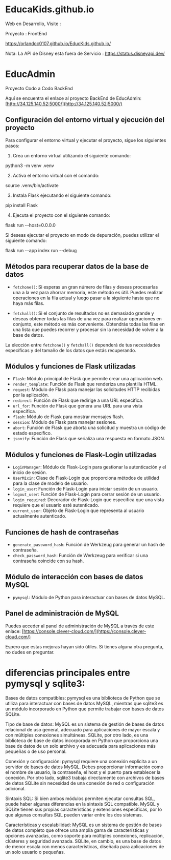 # EducaKids.github.io

Web en Desarrollo, Visite :

Proyecto : FrontEnd

https://orlandoc0107.github.io/EducKids.github.io/

Nota: La API de Disney esta fuera de Servicio : https://status.disneyapi.dev/ 

# EducAdmin
Proyecto Codo a Codo BackEnd 

Aquí se encuentra el enlace al proyecto BackEnd de EducAdmin: [http://34.125.140.52:5000/](http://34.125.140.52:5000/)

## Configuración del entorno virtual y ejecución del proyecto

Para configurar el entorno virtual y ejecutar el proyecto, sigue los siguientes pasos:

1. Crea un entorno virtual utilizando el siguiente comando:

python3 -m venv .venv


2. Activa el entorno virtual con el comando:

source .venv/bin/activate


3. Instala Flask ejecutando el siguiente comando:

pip install Flask


4. Ejecuta el proyecto con el siguiente comando:

flask run --host=0.0.0.0


Si deseas ejecutar el proyecto en modo de depuración, puedes utilizar el siguiente comando:

flask run --app index run --debug



## Métodos para recuperar datos de la base de datos

- `fetchone()`: Si esperas un gran número de filas y deseas procesarlas una a la vez para ahorrar memoria, este método es útil. Puedes realizar operaciones en la fila actual y luego pasar a la siguiente hasta que no haya más filas.

- `fetchall()`: Si el conjunto de resultados no es demasiado grande y deseas obtener todas las filas de una vez para realizar operaciones en conjunto, este método es más conveniente. Obtendrás todas las filas en una lista que puedes recorrer y procesar sin la necesidad de volver a la base de datos.

La elección entre `fetchone()` y `fetchall()` dependerá de tus necesidades específicas y del tamaño de los datos que estás recuperando.

## Módulos y funciones de Flask utilizadas

- `Flask`: Módulo principal de Flask que permite crear una aplicación web.
- `render_template`: Función de Flask que renderiza una plantilla HTML.
- `request`: Módulo de Flask para manejar las solicitudes HTTP recibidas por la aplicación.
- `redirect`: Función de Flask que redirige a una URL específica.
- `url_for`: Función de Flask que genera una URL para una vista específica.
- `flash`: Módulo de Flask para mostrar mensajes flash.
- `session`: Módulo de Flask para manejar sesiones.
- `abort`: Función de Flask que aborta una solicitud y muestra un código de estado específico.
- `jsonify`: Función de Flask que serializa una respuesta en formato JSON.

## Módulos y funciones de Flask-Login utilizadas

- `LoginManager`: Módulo de Flask-Login para gestionar la autenticación y el inicio de sesión.
- `UserMixin`: Clase de Flask-Login que proporciona métodos de utilidad para la clase de modelo de usuario.
- `login_user`: Función de Flask-Login para iniciar sesión de un usuario.
- `logout_user`: Función de Flask-Login para cerrar sesión de un usuario.
- `login_required`: Decorador de Flask-Login que especifica que una vista requiere que el usuario esté autenticado.
- `current_user`: Objeto de Flask-Login que representa al usuario actualmente autenticado.

## Funciones de hash de contraseñas

- `generate_password_hash`: Función de Werkzeug para generar un hash de contraseña.
- `check_password_hash`: Función de Werkzeug para verificar si una contraseña coincide con su hash.

## Módulo de interacción con bases de datos MySQL

- `pymysql`: Módulo de Python para interactuar con bases de datos MySQL.

## Panel de administración de MySQL

Puedes acceder al panel de administración de MySQL a través de este enlace: [https://console.clever-cloud.com/](https://console.clever-cloud.com/)

Espero que estas mejoras hayan sido útiles. Si tienes alguna otra pregunta, no dudes en preguntar.

# diferencias principales entre pymysql y sqlite3:

Bases de datos compatibles: pymysql es una biblioteca de Python que se utiliza para interactuar con bases de datos MySQL, mientras que sqlite3 es un módulo incorporado en Python que permite trabajar con bases de datos SQLite.

Tipo de base de datos: MySQL es un sistema de gestión de bases de datos relacional de uso general, adecuado para aplicaciones de mayor escala y con múltiples conexiones simultáneas. SQLite, por otro lado, es una biblioteca de base de datos incorporada en Python que proporciona una base de datos de un solo archivo y es adecuada para aplicaciones más pequeñas o de uso personal.

Conexión y configuración: pymysql requiere una conexión explícita a un servidor de bases de datos MySQL. Debes proporcionar información como el nombre de usuario, la contraseña, el host y el puerto para establecer la conexión. Por otro lado, sqlite3 trabaja directamente con archivos de bases de datos SQLite sin necesidad de una conexión de red o configuración adicional.

Sintaxis SQL: Si bien ambos módulos permiten ejecutar consultas SQL, puede haber algunas diferencias en la sintaxis SQL compatible. MySQL y SQLite tienen sus propias características y extensiones específicas, por lo que algunas consultas SQL pueden variar entre los dos sistemas.

Características y escalabilidad: MySQL es un sistema de gestión de bases de datos completo que ofrece una amplia gama de características y opciones avanzadas, como soporte para múltiples conexiones, replicación, clústeres y seguridad avanzada. SQLite, en cambio, es una base de datos de menor escala con menos características, diseñada para aplicaciones de un solo usuario o pequeñas.